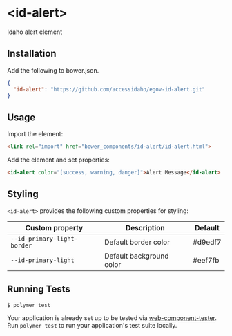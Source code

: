 # \<id-alert\>

Idaho alert element

## Installation

Add the following to bower.json.

```JSON
{
  "id-alert": "https://github.com/accessidaho/egov-id-alert.git"
}
```

## Usage

Import the element:

```html
<link rel="import" href="bower_components/id-alert/id-alert.html">
```

Add the element and set properties:

```html
<id-alert color="[success, warning, danger]">Alert Message</id-alert>
```

## Styling

`<id-alert>` provides the following custom properties for styling:

Custom property | Description | Default
----------------|-------------|----------
`--id-primary-light-border` | Default border color | #d9edf7
`--id-primary-light` | Default background color | #eef7fb

## Running Tests

```
$ polymer test
```

Your application is already set up to be tested via [web-component-tester](https://github.com/Polymer/web-component-tester). Run `polymer test` to run your application's test suite locally.
